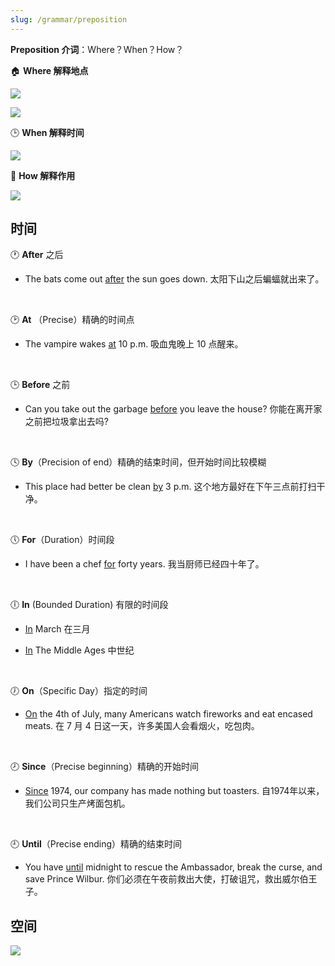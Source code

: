 ```yaml
---
slug: /grammar/preposition
---
```


**Preposition 介词**：Where？When？How？

🏠 **Where 解释地点**

![](http://img.wukaipeng.com/2023/1017-134331-image-20231017134329914.png)

![](http://img.wukaipeng.com/2023/1017-134348-image-20231017134347930.png)

🕒 **When 解释时间**

![](http://img.wukaipeng.com/2023/1017-134701-image-20231017134701803.png)

🏹 **How 解释作用**

![](http://img.wukaipeng.com/2023/1017-134951-image-20231017134950981.png)



## 时间

🕐 **After** 之后

- The bats come out <u>after</u> the sun goes down.  太阳下山之后蝙蝠就出来了。

<br />

🕑 **At** （Precise）精确的时间点

- The vampire wakes <u>at</u> 10 p.m. 吸血鬼晚上 10 点醒来。

<br />

🕒 **Before** 之前

- Can you take out the garbage <u>before</u> you leave the house? 你能在离开家之前把垃圾拿出去吗?

<br />

🕓 **By**（Precision of end）精确的结束时间，但开始时间比较模糊

- This place had better be clean <u>by</u> 3 p.m. 这个地方最好在下午三点前打扫干净。

<br />

🕔 **For**（Duration）时间段

- I have been a chef <u>for</u> forty years. 我当厨师已经四十年了。

<br />

🕕 **In** (Bounded Duration) 有限的时间段

- <u>In</u> March 在三月

- <u>In</u> The Middle Ages 中世纪

<br />

🕖 **On**（Specific Day）指定的时间

- <u>On</u> the 4th of July, many Americans watch fireworks and eat encased meats. 在 7 月 4 日这一天，许多美国人会看烟火，吃包肉。

<br />

🕗 **Since**（Precise beginning）精确的开始时间

- <u>Since</u> 1974, our company has made nothing but toasters. 自1974年以来，我们公司只生产烤面包机。

<br />


🕘 **Until**（Precise ending）精确的结束时间

- You have <u>until</u> midnight to rescue the Ambassador, break the curse, and save Prince Wilbur. 你们必须在午夜前救出大使，打破诅咒，救出威尔伯王子。

## 空间



![](http://img.wukaipeng.com/2023/10/23-131034-d10e4aebd6a14d9fbc4b99003129c984_th.jpeg)

